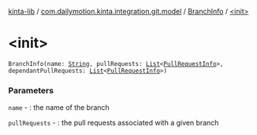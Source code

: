 [kinta-lib](../../index.md) / [com.dailymotion.kinta.integration.git.model](../index.md) / [BranchInfo](index.md) / [&lt;init&gt;](./-init-.md)

# &lt;init&gt;

`BranchInfo(name: `[`String`](https://kotlinlang.org/api/latest/jvm/stdlib/kotlin/-string/index.html)`, pullRequests: `[`List`](https://kotlinlang.org/api/latest/jvm/stdlib/kotlin.collections/-list/index.html)`<`[`PullRequestInfo`](../-pull-request-info/index.md)`>, dependantPullRequests: `[`List`](https://kotlinlang.org/api/latest/jvm/stdlib/kotlin.collections/-list/index.html)`<`[`PullRequestInfo`](../-pull-request-info/index.md)`>)`

### Parameters

`name` - : the name of the branch

`pullRequests` - : the pull requests associated with a given branch